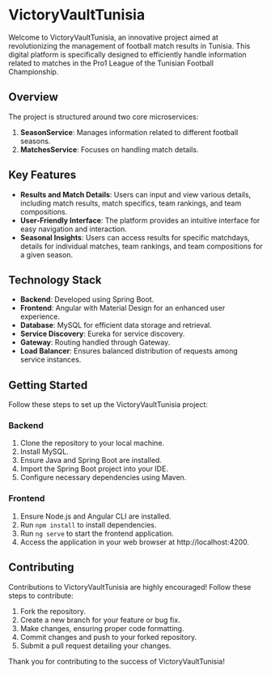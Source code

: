 # VictoryVaultTunisia

Welcome to VictoryVaultTunisia, an innovative project aimed at revolutionizing the management of football match results in Tunisia. This digital platform is specifically designed to efficiently handle information related to matches in the Pro1 League of the Tunisian Football Championship.

## Overview

The project is structured around two core microservices:

1. **SeasonService**: Manages information related to different football seasons.
2. **MatchesService**: Focuses on handling match details.

## Key Features

- **Results and Match Details**: Users can input and view various details, including match results, match specifics, team rankings, and team compositions.
- **User-Friendly Interface**: The platform provides an intuitive interface for easy navigation and interaction.
- **Seasonal Insights**: Users can access results for specific matchdays, details for individual matches, team rankings, and team compositions for a given season.

## Technology Stack

- **Backend**: Developed using Spring Boot.
- **Frontend**: Angular with Material Design for an enhanced user experience.
- **Database**: MySQL for efficient data storage and retrieval.
- **Service Discovery**: Eureka for service discovery.
- **Gateway**: Routing handled through Gateway.
- **Load Balancer**: Ensures balanced distribution of requests among service instances.

## Getting Started

Follow these steps to set up the VictoryVaultTunisia project:

### Backend

1. Clone the repository to your local machine.
2. Install MySQL.
3. Ensure Java and Spring Boot are installed.
4. Import the Spring Boot project into your IDE.
5. Configure necessary dependencies using Maven.

### Frontend

1. Ensure Node.js and Angular CLI are installed.
2. Run `npm install` to install dependencies.
3. Run `ng serve` to start the frontend application.
4. Access the application in your web browser at http://localhost:4200.

## Contributing

Contributions to VictoryVaultTunisia are highly encouraged! Follow these steps to contribute:

1. Fork the repository.
2. Create a new branch for your feature or bug fix.
3. Make changes, ensuring proper code formatting.
4. Commit changes and push to your forked repository.
5. Submit a pull request detailing your changes.

Thank you for contributing to the success of VictoryVaultTunisia!
